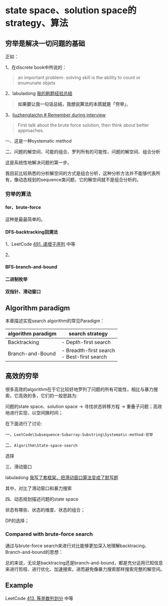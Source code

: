# state space、solution space的strategy、算法

## 穷举是解决一切问题的基础

正如：

1、在discrete book中所说的：

> an important problem- solving skill is the ability to count or enumunate objets

2、labuladong [我的刷题经验总结](https://mp.weixin.qq.com/s?__biz=MzAxODQxMDM0Mw==&mid=2247492216&idx=1&sn=36ae4ac33640cc3814186b75d6c8d368&scene=21#wechat_redirect)

> **如果要让我一句话总结，我想说算法的本质就是「穷举」**。

3、[liuzhenglaichn # Remember during interview](https://liuzhenglaichn.gitbook.io/algorithm/)

> First talk about the brute force solution, then think about better approaches.

一、这是一种systematic method

二、问题的解空间、可能的组合、罗列所有的可能性、问题的解空间、组合分析

这是系统性地解决问题的第一步。

我目前比较熟悉的分析解空间的方式是组合分析，这种分析方法并不能够代表所有，像动态规划的sequence类问题，它的解空间就不是组合分析的。



### 穷举的算法



#### for、brute-force

这种是最最简单的。

#### DFS-backtracking回溯法

1、LeetCode [491. 递增子序列](https://leetcode-cn.com/problems/increasing-subsequences/) 中等

2、



#### BFS-branch-and-bound



#### 二进制枚举



#### 双指针、滑动窗口



## Algorithm paradigm

本章描述实现search algorithm的常见Paradigm：

| algorithm paradigm | search strategy                               |
| ------------------ | --------------------------------------------- |
| Backtracking       | - Depth-first search                          |
| Branch-and-Bound   | - Breadth-first search<br>- Best-first search |



## 高效的穷举

很多高效的algorithm在于它比较好地罗列了问题的所有可能性，相比与暴力搜索，它高效的多，它们的一般思路为: 

问题的state space、solution space -> 寻找状态转移方程 -> 重叠子问题；高效地进行实现、以空间换时间；

在下面进行了讨论: 

一、`LeetCode\Subsequence-Subarray-Substring\Systematic-method-穷举`

二、`Algorithm\State-space-search`

选择

三、滑动窗口

labuladong [我写了套框架，把滑动窗口算法变成了默写题](https://mp.weixin.qq.com/s/ioKXTMZufDECBUwRRp3zaA) 

其中，对比了滑动窗口和暴力搜索

四、动态规划描述问题的state space

状态有哪些、状态的维度、状态的组合；

DP的选择；

### Compared with brute-force search

通过与brute-force search来进行对比能够更加深入地理解backtracing、Branch-and-bound的思想：

总的来说，无论是backtracing还是branch-and-bound，都是充分运用已知信息来进行剪枝、进行优化、加速搜索，进而避免像暴力搜索那样搜索完整的解空间。



## Example

LeetCode [413. 等差数列划分](https://leetcode-cn.com/problems/arithmetic-slices/) 中等

